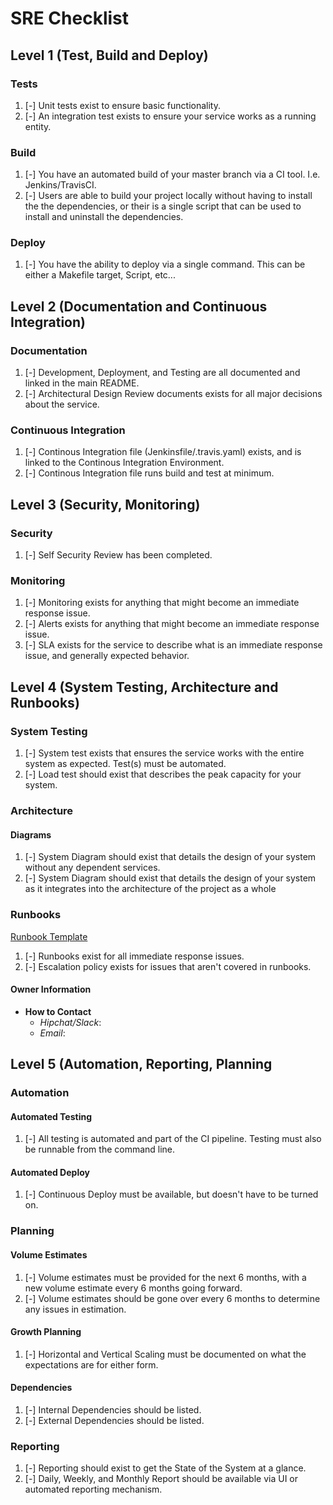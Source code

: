 # SRE Checklist

## Level 1 (Test, Build and Deploy)

### Tests

1. [-] Unit tests exist to ensure basic functionality.
2. [-] An integration test exists to ensure your service works as a running entity.

### Build

1. [-] You have an automated build of your master branch via a CI tool. I.e.
       Jenkins/TravisCI.
2. [-] Users are able to build your project locally without having to install the
       the dependencies, or their is a single script that can be used to install and
       uninstall the dependencies.

### Deploy

1. [-] You have the ability to deploy via a single command. This can be either a
       Makefile target, Script, etc...

## Level 2 (Documentation and Continuous Integration)

### Documentation

1. [-] Development, Deployment, and Testing are all documented and linked in the main
       README.
2. [-] Architectural Design Review documents exists for all major decisions about the
       service.

### Continuous Integration

1. [-] Continous Integration file (Jenkinsfile/.travis.yaml) exists, and is linked to
       the Continous Integration Environment.
2. [-] Continous Integration file runs build and test at minimum.

## Level 3 (Security, Monitoring)

### Security

1. [-] Self Security Review has been completed.

### Monitoring

1. [-] Monitoring exists for anything that might become an immediate response issue.
2. [-] Alerts exists for anything that might become an immediate response issue.
3. [-] SLA exists for the service to describe what is an immediate response issue,
       and generally expected behavior.

## Level 4 (System Testing, Architecture and Runbooks)

### System Testing

1. [-] System test exists that ensures the service works with the entire system as
       expected. Test(s) must be automated.
2. [-] Load test should exist that describes the peak capacity for your system.

### Architecture

#### Diagrams

1. [-] System Diagram should exist that details the design of your system without
       any dependent services.
2. [-] System Diagram should exist that details the design of your system as it
       integrates into the architecture of the project as a whole

### Runbooks

[Runbook Template]

1. [-] Runbooks exist for all immediate response issues.
2. [-] Escalation policy exists for issues that aren't covered in runbooks.

#### Owner Information

* __How to Contact__
  * _Hipchat/Slack_:
  * _Email_:

## Level 5 (Automation, Reporting, Planning

### Automation

#### Automated Testing

1. [-] All testing is automated and part of the CI pipeline. Testing must also be
       runnable from the command line.

#### Automated Deploy

1. [-] Continuous Deploy must be available, but doesn't have to be turned on.

### Planning

#### Volume Estimates

1. [-] Volume estimates must be provided for the next 6 months, with a new volume
       estimate every 6 months going forward.
2. [-] Volume estimates should be gone over every 6 months to determine any issues
       in estimation.

#### Growth Planning

1. [-] Horizontal and Vertical Scaling must be documented on what the expectations
       are for either form.

#### Dependencies

1. [-] Internal Dependencies should be listed.
2. [-] External Dependencies should be listed.

### Reporting

1. [-] Reporting should exist to get the State of the System at a glance.
2. [-] Daily, Weekly, and Monthly Report should be available via UI or automated
       reporting mechanism.

[Runbook Template]: ./sre/runbooks/RunbookTemplate.md
